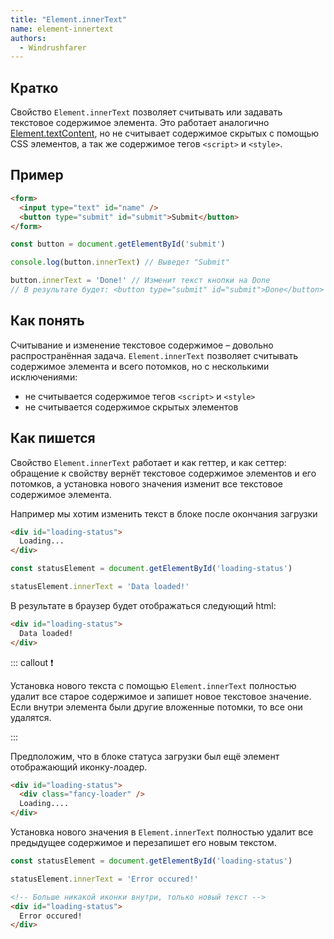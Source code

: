 ```yaml
---
title: "Element.innerText"
name: element-innertext
authors:
  - Windrushfarer
---
```


## Кратко

Свойство `Element.innerText` позволяет считывать или задавать текстовое содержимое элемента. Это работает аналогично [Element.textContent](/js/doka/element-textcontent), но не считывает содержимое скрытых с помощью CSS элементов, а так же содержимое тегов `<script>` и `<style>`.

## Пример
```html
<form>
  <input type="text" id="name" />
  <button type="submit" id="submit">Submit</button>
</form>
```

```js
const button = document.getElementById('submit')

console.log(button.innerText) // Выведет "Submit"

button.innerText = 'Done!' // Изменит текст кнопки на Done
// В результате будет: <button type="submit" id="submit">Done</button>
```

## Как понять

Считывание и изменение текстовое содержимое – довольно распространённая задача. `Element.innerText` позволяет считывать содержимое элемента и всего потомков, но с несколькими исключениями:
- не считывается содержимое тегов `<script>` и `<style>`
- не считывается содержимое скрытых элементов

## Как пишется

Свойство `Element.innerText` работает и как геттер, и как сеттер: обращение к свойству вернёт текстовое содержимое элементов и его потомков, а установка нового значения изменит все текстовое содержимое элемента.

Например мы хотим изменить текст в блоке после окончания загрузки

```html
<div id="loading-status">
  Loading...
</div>
```

```js
const statusElement = document.getElementById('loading-status')

statusElement.innerText = 'Data loaded!'
```

В результате в браузер будет отображаться следующий html:

```html
<div id="loading-status">
  Data loaded!
</div>
```

::: callout ❗️

Установка нового текста с помощью `Element.innerText` полностью удалит все старое содержимое и запишет новое текстовое значение. Если внутри элемента были другие вложенные потомки, то все они удалятся.

:::

Предположим, что в блоке статуса загрузки был ещё элемент отображающий иконку-лоадер.

```html
<div id="loading-status">
  <div class="fancy-loader" />
  Loading....
</div>
```

Установка нового значения в `Element.innerText` полностью удалит все предыдущее содержимое и перезапишет его новым текстом.

```js
const statusElement = document.getElementById('loading-status')

statusElement.innerText = 'Error occured!'
```

```html
<!-- Больше никакой иконки внутри, только новый текст -->
<div id="loading-status">
  Error occured!
</div>
```
